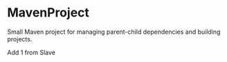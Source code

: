 # MavenProject

Small Maven project for managing parent-child dependencies and building projects.

Add 1 from Slave